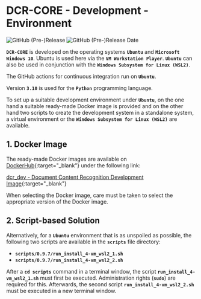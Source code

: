 # DCR-CORE - Development - Environment

![GitHub (Pre-)Release](https://img.shields.io/github/v/release/KonnexionsGmbH/dcr-core/include_prereleases)
![GitHub (Pre-)Release Date](https://img.shields.io/github/release-date-pre/KonnexionsGmbh/dcr-core)

**`DCR-CORE`** is developed on the operating systems **`Ubuntu`** and **`Microsoft Windows 10`**.
Ubuntu is used here via the **`VM Workstation Player`**.
**`Ubuntu`** can also be used in conjunction with the **`Windows Subsystem for Linux (WSL2)`**.

The GitHub actions for continuous integration run on **`Ubuntu`**.

Version **`3.10`** is used for the **`Python`** programming language.

To set up a suitable development environment under **`Ubuntu`**, on the one hand a suitable ready-made Docker image is provided and on the other hand two scripts to create the development system in a standalone system, a virtual environment or the **`Windows Subsystem for Linux (WSL2)`** are available.

## 1. Docker Image

The ready-made Docker images are available on [DockerHub](https://hub.docker.com){:target="_blank"} under the following link:

[dcr_dev - Document Content Recognition Development Image](https://hub.docker.com/repository/docker/konnexionsgmbh/dcr_dev){:target="_blank"}

When selecting the Docker image, care must be taken to select the appropriate version of the Docker image.

## 2. Script-based Solution

Alternatively, for a **`Ubuntu`** environment that is as unspoiled as possible, the following two scripts are available in the **`scripts`** file directory:

- **`scripts/0.9.7/run_install_4-vm_wsl2_1.sh`**
- **`scripts/0.9.7/run_install_4-vm_wsl2_2.sh`**

After a **`cd scripts`** command in a terminal window, the script **`run_install_4-vm_wsl2_1.sh`** must first be executed. 
Administration rights (**`sudo`**) are required for this. 
Afterwards, the second script **`run_install_4-vm_wsl2_2.sh`** must be executed in a new terminal window.
